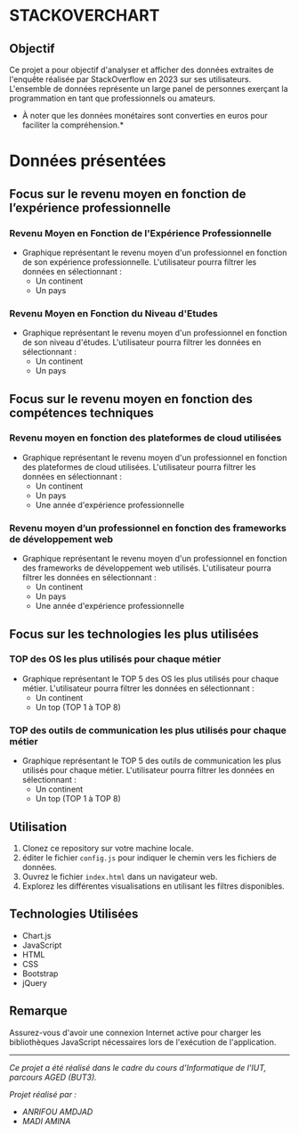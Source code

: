 # STACKOVERCHART

## Objectif

Ce projet a pour objectif d'analyser et afficher des données extraites de l'enquête réalisée par StackOverflow en 2023 sur ses utilisateurs. 
L'ensemble de données représente un large panel de personnes exerçant la programmation en tant que professionnels ou amateurs.

* À noter que les données monétaires sont converties en euros pour faciliter la compréhension.*

# Données présentées

## Focus sur le revenu moyen en fonction de l’expérience professionnelle

### Revenu Moyen en Fonction de l'Expérience Professionnelle
- Graphique représentant le revenu moyen d'un professionnel en fonction de son expérience professionnelle. L'utilisateur pourra filtrer les données en sélectionnant :
    - Un continent
    - Un pays

### Revenu Moyen en Fonction du Niveau d'Etudes
- Graphique représentant le revenu moyen d'un professionnel en fonction de son niveau d'études. L'utilisateur pourra filtrer les données en sélectionnant :
    - Un continent
    - Un pays

## Focus sur le revenu moyen en fonction des compétences techniques

### Revenu moyen en fonction des plateformes de cloud utilisées
- Graphique représentant le revenu moyen d'un professionnel en fonction des plateformes de cloud utilisées. L'utilisateur pourra filtrer les données en sélectionnant :
    - Un continent
    - Un pays
    - Une année d'expérience professionnelle

### Revenu moyen d’un professionnel en fonction des frameworks de développement web
- Graphique représentant le revenu moyen d'un professionnel en fonction des frameworks de développement web utilisés. L'utilisateur pourra filtrer les données en sélectionnant :
    - Un continent
    - Un pays
    - Une année d'expérience professionnelle

## Focus sur les technologies les plus utilisées

### TOP des OS les plus utilisés pour chaque métier
- Graphique représentant le TOP 5 des OS les plus utilisés pour chaque métier. L'utilisateur pourra filtrer les données en sélectionnant :
    - Un continent
    - Un top (TOP 1 à TOP 8)

### TOP des outils de communication les plus utilisés pour chaque métier
- Graphique représentant le TOP 5 des outils de communication les plus utilisés pour chaque métier. L'utilisateur pourra filtrer les données en sélectionnant :
    - Un continent
    - Un top (TOP 1 à TOP 8)

## Utilisation

1. Clonez ce repository sur votre machine locale.
2. éditer le fichier `config.js` pour indiquer le chemin vers les fichiers de données.
3. Ouvrez le fichier `index.html` dans un navigateur web.
4. Explorez les différentes visualisations en utilisant les filtres disponibles.

## Technologies Utilisées
- Chart.js
- JavaScript
- HTML
- CSS
- Bootstrap
- jQuery

## Remarque

Assurez-vous d'avoir une connexion Internet active pour charger les bibliothèques JavaScript nécessaires lors de l'exécution de l'application.

---

*Ce projet a été réalisé dans le cadre du cours d'Informatique de l'IUT, parcours AGED (BUT3).*

*Projet réalisé par :*
- *ANRIFOU AMDJAD*
- *MADI AMINA*